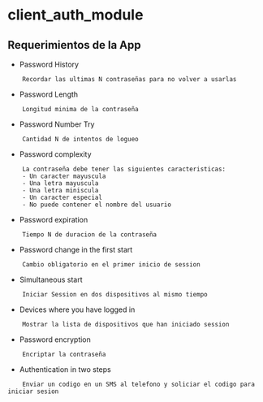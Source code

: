 # client_auth_module


## Requerimientos de la App

* Password History 
```
	Recordar las ultimas N contraseñas para no volver a usarlas
```

* Password Length 
```
	Longitud minima de la contraseña
```

* Password Number Try
```
	Cantidad N de intentos de logueo
```

* Password complexity
```
	La contraseña debe tener las siguientes caracteristicas:
	- Un caracter mayuscula
	- Una letra mayuscula
	- Una letra miniscula
	- Un caracter especial
	- No puede contener el nombre del usuario
```

* Password expiration
```
	Tiempo N de duracion de la contraseña
```

* Password change in the first start
```
	Cambio obligatorio en el primer inicio de session 
```

* Simultaneous start
```
	Iniciar Session en dos dispositivos al mismo tiempo
```

* Devices where you have logged in
```
	Mostrar la lista de dispositivos que han iniciado session
```

* Password encryption
```
	Encriptar la contraseña
```

* Authentication in two steps
```
	Enviar un codigo en un SMS al telefono y soliciar el codigo para iniciar sesion
```







